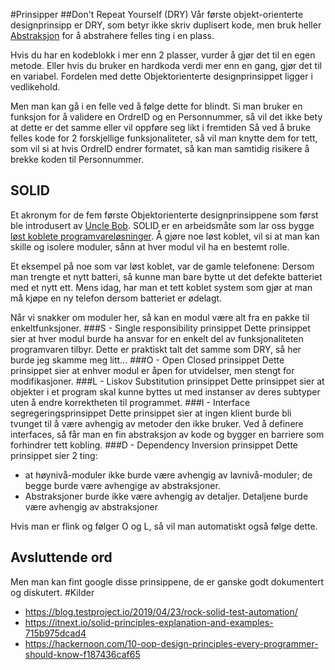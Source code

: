 #Prinsipper
##Don't Repeat Yourself (DRY)
Vår første objekt-orienterte designprinsipp er DRY, som betyr ikke skriv duplisert kode, men bruk heller
[Abstraksjon](http://javarevisited.blogspot.com/2010/10/abstraction-in-java.html) for å abstrahere felles ting i en plass.

Hvis du har en kodeblokk i mer enn 2 plasser, vurder å gjør det til en egen metode.
Eller hvis du bruker en hardkoda verdi mer enn en gang, gjør det til en variabel.
Fordelen med dette Objektorienterte designprinsippet ligger i vedlikehold.

Men man kan gå i en felle ved å følge dette for blindt.
Si man bruker en funksjon for å validere en OrdreID og en Personnummer, 
så vil det ikke bety at dette er det samme eller vil oppføre seg likt i fremtiden
Så ved å bruke felles kode for 2 forskjellige funksjonaliteter, så vil man knytte dem for tett, som vil si at hvis
OrdreID endrer formatet, så kan man samtidig risikere å brekke koden til Personnummer.

## SOLID
Et akronym for de fem første Objektorienterte designprinsippene som først ble introdusert av [Uncle Bob](https://en.wikipedia.org/wiki/Robert_Cecil_Martin).
SOLID er en arbeidsmåte som lar oss bygge [løst koblete programvareløsninger](https://en.wikipedia.org/wiki/Loose_coupling).
Å gjøre noe løst koblet, vil si at man kan skille og isolere moduler, sånn at hver modul vil ha en bestemt rolle.

Et eksempel på noe som var løst koblet, var de gamle telefonene: Dersom man trengte 
et nytt batteri, så kunne man bare bytte ut det defekte batteriet med et nytt ett.
Mens idag, har man et tett koblet system som gjør at man må kjøpe en ny telefon dersom batteriet er ødelagt.

Når vi snakker om moduler her, så kan en modul være alt fra en pakke til enkeltfunksjoner.
###S - Single responsibility prinsippet
Dette prinsippet sier at hver modul burde ha ansvar for en enkelt del av funksjonaliteten programvaren tilbyr.
Dette er praktiskt talt det samme som DRY, så her burde jeg skamme meg litt...
###O - Open Closed prinsippet
Dette prinsippet sier at enhver modul er åpen for utvidelser, men stengt for modifikasjoner.
###L - Liskov Substitution prinsippet
Dette prinsippet sier at objekter i et program skal kunne byttes ut med instanser
av deres subtyper uten å endre korrektheten til programmet.
###I - Interface segregeringsprinsippet
Dette prinsippet sier at ingen klient burde bli tvunget til å være avhengig av metoder den ikke bruker.
Ved å definere interfaces, så får man en fin abstraksjon av kode og bygger en barriere som forhindrer tett kobling.
###D - Dependency Inversion prinsippet
Dette prinsippet sier 2 ting:
* at høynivå-moduler ikke burde være avhengig av lavnivå-moduler;
de begge burde være avhengige av abstraksjoner.
* Abstraksjoner burde ikke være avhengig av detaljer. Detaljene burde være avhengig av abstraksjoner

Hvis man er flink og følger O og L, så vil man automatiskt også følge dette.

## Avsluttende ord 

Men man kan fint google disse prinsippene, de er ganske godt dokumentert og diskutert.
#Kilder
* https://blog.testproject.io/2019/04/23/rock-solid-test-automation/
* https://itnext.io/solid-principles-explanation-and-examples-715b975dcad4
* https://hackernoon.com/10-oop-design-principles-every-programmer-should-know-f187436caf65
